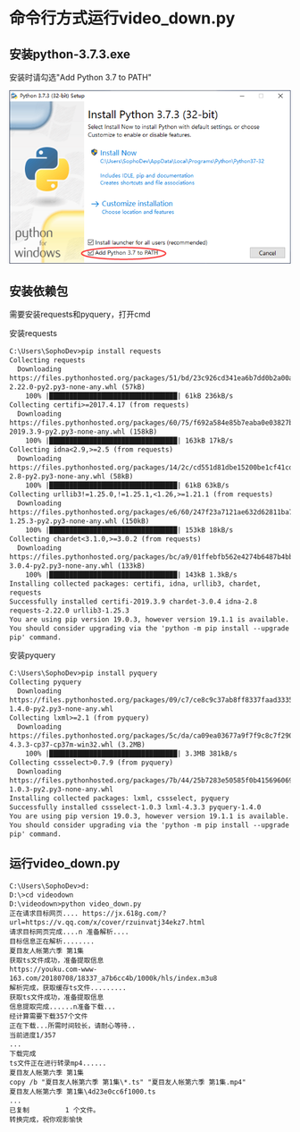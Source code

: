 # 命令行方式运行video_down.py

## 安装python-3.7.3.exe

安装时请勾选"Add Python 3.7 to PATH"

![](https://raw.githubusercontent.com/xj107359/VideoDown/master/Picutres/AddPyToPath.png)

## 安装依赖包

需要安装requests和pyquery，打开cmd

安装requests

	C:\Users\SophoDev>pip install requests
	Collecting requests
	  Downloading https://files.pythonhosted.org/packages/51/bd/23c926cd341ea6b7dd0b2a00aba99ae0f828be89d72b2190f27c11d4b7fb/requests-2.22.0-py2.py3-none-any.whl (57kB)
	    100% |████████████████████████████████| 61kB 236kB/s
	Collecting certifi>=2017.4.17 (from requests)
	  Downloading https://files.pythonhosted.org/packages/60/75/f692a584e85b7eaba0e03827b3d51f45f571c2e793dd731e598828d380aa/certifi-2019.3.9-py2.py3-none-any.whl (158kB)
	    100% |████████████████████████████████| 163kB 17kB/s
	Collecting idna<2.9,>=2.5 (from requests)
	  Downloading https://files.pythonhosted.org/packages/14/2c/cd551d81dbe15200be1cf41cd03869a46fe7226e7450af7a6545bfc474c9/idna-2.8-py2.py3-none-any.whl (58kB)
	    100% |████████████████████████████████| 61kB 63kB/s
	Collecting urllib3!=1.25.0,!=1.25.1,<1.26,>=1.21.1 (from requests)
	  Downloading https://files.pythonhosted.org/packages/e6/60/247f23a7121ae632d62811ba7f273d0e58972d75e58a94d329d51550a47d/urllib3-1.25.3-py2.py3-none-any.whl (150kB)
	    100% |████████████████████████████████| 153kB 18kB/s
	Collecting chardet<3.1.0,>=3.0.2 (from requests)
	  Downloading https://files.pythonhosted.org/packages/bc/a9/01ffebfb562e4274b6487b4bb1ddec7ca55ec7510b22e4c51f14098443b8/chardet-3.0.4-py2.py3-none-any.whl (133kB)
	    100% |████████████████████████████████| 143kB 1.3kB/s
	Installing collected packages: certifi, idna, urllib3, chardet, requests
	Successfully installed certifi-2019.3.9 chardet-3.0.4 idna-2.8 requests-2.22.0 urllib3-1.25.3
	You are using pip version 19.0.3, however version 19.1.1 is available.
	You should consider upgrading via the 'python -m pip install --upgrade pip' command.

安装pyquery

	C:\Users\SophoDev>pip install pyquery
	Collecting pyquery
	  Downloading https://files.pythonhosted.org/packages/09/c7/ce8c9c37ab8ff8337faad3335c088d60bed4a35a4bed33a64f0e64fbcf29/pyquery-1.4.0-py2.py3-none-any.whl
	Collecting lxml>=2.1 (from pyquery)
	  Downloading https://files.pythonhosted.org/packages/5c/da/ca09ea03677a9f7f9c8c7f290990792a5ee340f6c88460dca9333c58124e/lxml-4.3.3-cp37-cp37m-win32.whl (3.2MB)
	    100% |████████████████████████████████| 3.3MB 381kB/s
	Collecting cssselect>0.7.9 (from pyquery)
	  Downloading https://files.pythonhosted.org/packages/7b/44/25b7283e50585f0b4156960691d951b05d061abf4a714078393e51929b30/cssselect-1.0.3-py2.py3-none-any.whl
	Installing collected packages: lxml, cssselect, pyquery
	Successfully installed cssselect-1.0.3 lxml-4.3.3 pyquery-1.4.0
	You are using pip version 19.0.3, however version 19.1.1 is available.
	You should consider upgrading via the 'python -m pip install --upgrade pip' command.

## 运行video_down.py

	C:\Users\SophoDev>d:
	D:\>cd videodown
	D:\videodown>python video_down.py
	正在请求目标网页.... https://jx.618g.com/?url=https://v.qq.com/x/cover/rzuinvatj34ekz7.html
	请求目标网页完成....n 准备解析....
	目标信息正在解析........
	夏目友人帐第六季 第1集
	获取ts文件成功，准备提取信息
	https://youku.com-www-163.com/20180708/18337_a7b6cc4b/1000k/hls/index.m3u8
	解析完成，获取缓存ts文件.........
	获取ts文件成功，准备提取信息
	信息提取完成......n准备下载...
	经计算需要下载357个文件
	正在下载...所需时间较长，请耐心等待..
	当前进度1/357
	...
	下载完成
	ts文件正在进行转录mp4......
	夏目友人帐第六季 第1集
	copy /b "夏目友人帐第六季 第1集\*.ts" "夏目友人帐第六季 第1集.mp4"
	夏目友人帐第六季 第1集\4d23e0cc6f1000.ts
	...
	已复制         1 个文件。
	转换完成，祝你观影愉快
